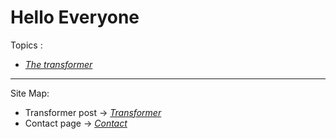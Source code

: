 # Hello Everyone

Topics : 

* *[The transformer](transformer.md)*

---
Site Map:
* Transformer post -> *[Transformer](transformer.md)*
* Contact page -> *[Contact](contact.md)*
